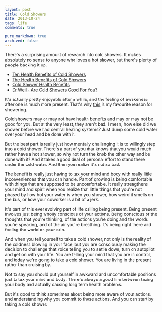 ```yaml
---
layout: post
title: Cold Showers
date: 2013-10-24
tags: life
comments: true

pure_markdown: true
archived: false
---
```


There's a surprising amount of research into cold showers. It makes absolutely no sense to anyone who loves a hot shower, but there's plenty of people backing it up.

* [Ten Health Benefits of Cold Showers](http://wakeup-world.com/2012/04/11/ten-health-benefits-of-cold-showers/)
* [The Health Benefits of Cold Showers](http://impossiblehq.com/cold-shower-health-benefits)
* [Cold Shower Health Benefits](http://impossiblehq.com/cold-shower-health-benefits)
* [Dr Weil - Are Cold Showers Good For You?](http://www.drweil.com/drw/u/QAA401092/Are-Cold-Showers-Good-For-You.html)

It's actually pretty enjoyable after a while, and the feeling of awakeness after one is much more present. That's why [this](http://www.thehackedmind.com/7-reasons-to-take-cold-showers-and-1-that-really-matters/) is my favourite reason for showering.

Cold showers may or may not have health benefits and may or may not be good for you. But at the very least, they aren't bad. I mean, how else did we shower before we had central heating systems? Just dump some cold water over your head and be done with it.

But the best part is really just how mentally challenging it is to willingly step into a cold shower. There's a part of you that knows that you would much rather have a hot shower, so why not turn the knob the other way and be done with it? And it takes a good deal of personal effort to stand there under the cold water. And then you realize it's not so bad.

The benefit is really just having to tax your mind and body with really little inconveniences that you can handle. Part of growing is being comfortable with things that are supposed to be uncomfortable. It really strengthens your mind and spirit when you realize that little things that you're not phased by how hot your water is when you shower, how weird it smells on the bus, or how your coworker is a bit of a jerk. 

It's part of this ever evolving part of life calling being present. Being present involves just being wholly conscious of your actions. Being conscious of the thoughts that you're thinking, of the actions you're doing and the words you're speaking, and of the air you're breathing. It's being right there and feeling the world on your skin.

And when you tell yourself to take a cold shower, not only is the reality of the coldness blowing in your face, but you are consciously making the decision to challenge that voice telling you to settle down, turn on autopilot and get on with your life. You are telling your mind that you are in control, and today we're going to take a cold shower. You are living in the present rather than cruising by.

Not to say you should put yourself in awkward and uncomfortable positions just to tax your mind and body. There's always a good line between taxing your body and actually causing long term health problems. 

But it's good to think sometimes about being more aware of your actions, and understanding why you commit to those actions. And you can start by taking a cold shower.